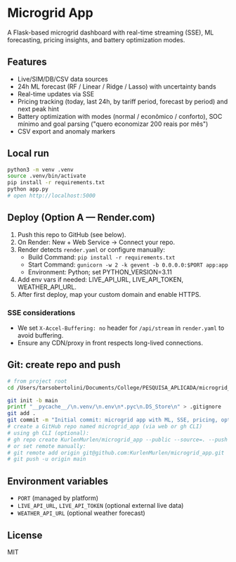 # Microgrid App

A Flask-based microgrid dashboard with real-time streaming (SSE), ML forecasting, pricing insights, and battery optimization modes.

## Features
- Live/SIM/DB/CSV data sources
- 24h ML forecast (RF / Linear / Ridge / Lasso) with uncertainty bands
- Real-time updates via SSE
- Pricing tracking (today, last 24h, by tariff period, forecast by period) and next peak hint
- Battery optimization with modes (normal / econômico / conforto), SOC mínimo and goal parsing ("quero economizar 200 reais por mês")
- CSV export and anomaly markers

## Local run
```bash
python3 -m venv .venv
source .venv/bin/activate
pip install -r requirements.txt
python app.py
# open http://localhost:5000
```

## Deploy (Option A — Render.com)
1. Push this repo to GitHub (see below).
2. On Render: New + Web Service → Connect your repo.
3. Render detects `render.yaml` or configure manually:
	- Build Command: `pip install -r requirements.txt`
	- Start Command: `gunicorn -w 2 -k gevent -b 0.0.0.0:$PORT app:app`
	- Environment: Python; set PYTHON_VERSION=3.11
4. Add env vars if needed: LIVE_API_URL, LIVE_API_TOKEN, WEATHER_API_URL.
5. After first deploy, map your custom domain and enable HTTPS.

### SSE considerations
- We set `X-Accel-Buffering: no` header for `/api/stream` in `render.yaml` to avoid buffering.
- Ensure any CDN/proxy in front respects long-lived connections.

## Git: create repo and push
```bash
# from project root
cd /Users/tarsobertolini/Documents/College/PESQUISA_APLICADA/microgrid_app

git init -b main
printf "__pycache__/\n.venv/\n.env\n*.pyc\n.DS_Store\n" > .gitignore
git add .
git commit -m "Initial commit: microgrid app with ML, SSE, pricing, optimization, and Render deploy files"
# create a GitHub repo named microgrid_app (via web or gh CLI)
# using gh CLI (optional):
# gh repo create KurlenMurlen/microgrid_app --public --source=. --push
# or set remote manually:
# git remote add origin git@github.com:KurlenMurlen/microgrid_app.git
# git push -u origin main
```

## Environment variables
- `PORT` (managed by platform)
- `LIVE_API_URL`, `LIVE_API_TOKEN` (optional external live data)
- `WEATHER_API_URL` (optional weather forecast)

## License
MIT
